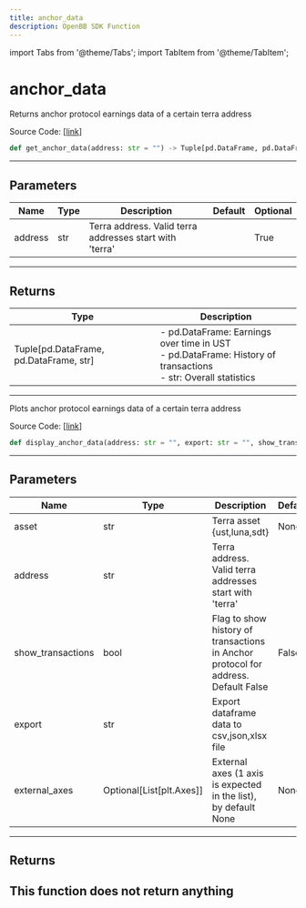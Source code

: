 ```yaml
---
title: anchor_data
description: OpenBB SDK Function
---
```


import Tabs from '@theme/Tabs';
import TabItem from '@theme/TabItem';

# anchor_data

<Tabs>
<TabItem value="model" label="Model" default>

Returns anchor protocol earnings data of a certain terra address

Source Code: [[link](https://github.com/OpenBB-finance/OpenBBTerminal/tree/main/openbb_terminal/cryptocurrency/defi/cryptosaurio_model.py#L17)]
```python
def get_anchor_data(address: str = "") -> Tuple[pd.DataFrame, pd.DataFrame, str]
```
---
## Parameters
| Name | Type | Description | Default | Optional |
| ---- | ---- | ----------- | ------- | -------- |
| address | str | Terra address. Valid terra addresses start with 'terra' |  | True |

---
## Returns
| Type | Description |
| ---- | ----------- |
| Tuple[pd.DataFrame, pd.DataFrame, str] | - pd.DataFrame: Earnings over time in UST<br/>- pd.DataFrame: History of transactions<br/>- str:              Overall statistics |
---


</TabItem>
<TabItem value="view" label="View">

Plots anchor protocol earnings data of a certain terra address

Source Code: [[link](https://github.com/OpenBB-finance/OpenBBTerminal/tree/main/openbb_terminal/cryptocurrency/defi/cryptosaurio_view.py#L25)]
```python
def display_anchor_data(address: str = "", export: str = "", show_transactions: bool = False, external_axes: Optional[List[matplotlib.axes._axes.Axes]] = None) -> None
```
---
## Parameters
| Name | Type | Description | Default | Optional |
| ---- | ---- | ----------- | ------- | -------- |
| asset | str | Terra asset {ust,luna,sdt} | None | True |
| address | str | Terra address. Valid terra addresses start with 'terra' |  | True |
| show_transactions | bool | Flag to show history of transactions in Anchor protocol for address. Default False | False | True |
| export | str | Export dataframe data to csv,json,xlsx file |  | True |
| external_axes | Optional[List[plt.Axes]] | External axes (1 axis is expected in the list), by default None | None | True |

---
## Returns
This function does not return anything
---


</TabItem>
</Tabs>